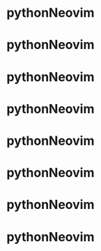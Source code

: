 # pythonNeovim
# pythonNeovim
# pythonNeovim
# pythonNeovim
# pythonNeovim
# pythonNeovim
# pythonNeovim
# pythonNeovim
